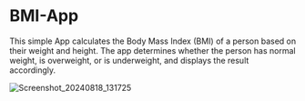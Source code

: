 # BMI-App
This simple App calculates the Body Mass Index (BMI) of a person based on their weight and height. The app determines whether the person has normal weight, is overweight, or is underweight, and displays the result accordingly.

![Screenshot_20240818_131725](https://github.com/user-attachments/assets/e52c100b-7084-4fe8-a13a-af7940a2a7a3)
